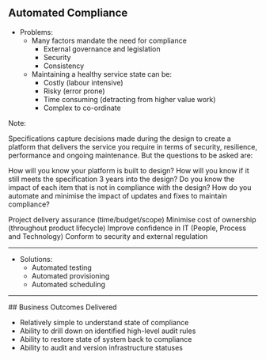 ## Automated Compliance

- Problems:
  - Many factors mandate the need for compliance
    - External governance and legislation
    - Security
    - Consistency
  - Maintaining a healthy service state can be:
    - Costly (labour intensive)
    - Risky (error prone)
    - Time consuming (detracting from higher value work)
    - Complex to co-ordinate

Note:

Specifications capture decisions made during the design to create a platform that delivers the service you require in terms of security, resilience, performance and ongoing maintenance. But the questions to be asked are:

How will you know your platform is built to design?
How will you know if it still meets the specification 3 years into the design?
Do you know the impact of each item that is not in compliance with the design?
How do you automate and minimise the impact of updates and fixes to maintain compliance?

Project delivery assurance (time/budget/scope)
Minimise cost of ownership (throughout product lifecycle)
Improve confidence in IT (People, Process and Technology)
Conform to security and external regulation

---

- Solutions:
  - Automated testing
  - Automated provisioning
  - Automated scheduling

---

## Business Outcomes Delivered
  - Relatively simple to understand state of compliance
  - Ability to drill down on identified high-level audit rules
  - Ability to restore state of system back to compliance
  - Ability to audit and version infrastructure statuses

